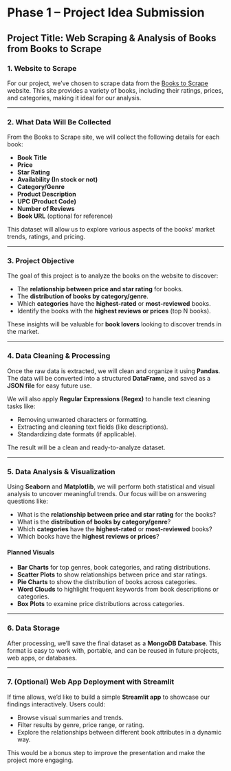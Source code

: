 # Phase 1 – Project Idea Submission  

## Project Title: Web Scraping & Analysis of Books from Books to Scrape

### 1. Website to Scrape  

For our project, we’ve chosen to scrape data from the [Books to Scrape](https://books.toscrape.com/) website. This site provides a variety of books, including their ratings, prices, and categories, making it ideal for our analysis.

---

### 2. What Data Will Be Collected  

From the Books to Scrape site, we will collect the following details for each book:

- **Book Title**
- **Price**
- **Star Rating**
- **Availability (In stock or not)**
- **Category/Genre**
- **Product Description**
- **UPC (Product Code)**
- **Number of Reviews**
- **Book URL** (optional for reference)

This dataset will allow us to explore various aspects of the books' market trends, ratings, and pricing.

---

### 3. Project Objective  

The goal of this project is to analyze the books on the website to discover:

- The **relationship between price and star rating** for books.
- The **distribution of books by category/genre**.
- Which **categories** have the **highest-rated** or **most-reviewed** books.
- Identify the books with the **highest reviews or prices** (top N books).
  
These insights will be valuable for **book lovers** looking to discover trends in the market.

---

### 4. Data Cleaning & Processing  

Once the raw data is extracted, we will clean and organize it using **Pandas**. The data will be converted into a structured **DataFrame**, and saved as a **JSON file** for easy future use.

We will also apply **Regular Expressions (Regex)** to handle text cleaning tasks like:

- Removing unwanted characters or formatting.
- Extracting and cleaning text fields (like descriptions).
- Standardizing date formats (if applicable).

The result will be a clean and ready-to-analyze dataset.

---

### 5. Data Analysis & Visualization  

Using **Seaborn** and **Matplotlib**, we will perform both statistical and visual analysis to uncover meaningful trends. Our focus will be on answering questions like:

- What is the **relationship between price and star rating** for the books?
- What is the **distribution of books by category/genre**?
- Which **categories** have the **highest-rated** or **most-reviewed** books?
- Which books have the **highest reviews or prices**?

#### Planned Visuals

- **Bar Charts** for top genres, book categories, and rating distributions.
- **Scatter Plots** to show relationships between price and star ratings.
- **Pie Charts** to show the distribution of books across categories.
- **Word Clouds** to highlight frequent keywords from book descriptions or categories.
- **Box Plots** to examine price distributions across categories.

---

### 6. Data Storage  

After processing, we’ll save the final dataset as a **MongoDB Database**. This format is easy to work with, portable, and can be reused in future projects, web apps, or databases.

---

### 7. (Optional) Web App Deployment with Streamlit  

If time allows, we’d like to build a simple **Streamlit app** to showcase our findings interactively. Users could:

- Browse visual summaries and trends.
- Filter results by genre, price range, or rating.
- Explore the relationships between different book attributes in a dynamic way.

This would be a bonus step to improve the presentation and make the project more engaging.
